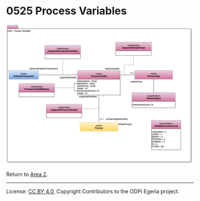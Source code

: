 <!-- SPDX-License-Identifier: CC-BY-4.0 -->
<!-- Copyright Contributors to the ODPi Egeria project. -->

# 0525 Process Variables


![UML](0525-Process-Variables.png#pagewidth)

Return to [Area 2](Area-2-models.md).

----
License: [CC BY 4.0](https://creativecommons.org/licenses/by/4.0/),
Copyright Contributors to the ODPi Egeria project.